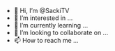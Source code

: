 - 👋 Hi, I’m @SackiTV
- 👀 I’m interested in ...
- 🌱 I’m currently learning ...
- 💞️ I’m looking to collaborate on ...
- 📫 How to reach me ...

<!---
SackiTV/SackiTV is a ✨ special ✨ repository because its `README.md` (this file) appears on your GitHub profile.
You can click the Preview link to take a look at your changes.
--->
